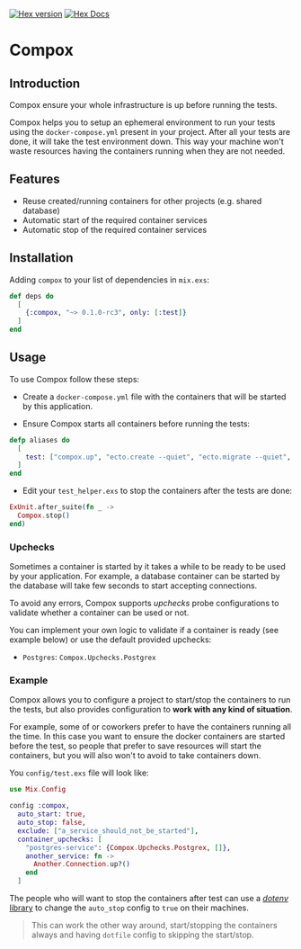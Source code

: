 [![Hex version](https://img.shields.io/hexpm/v/sippet.svg "Hex version")](https://hex.pm/packages/compox)
[![Hex Docs](https://img.shields.io/badge/hex-docs-9768d1.svg)](https://hexdocs.pm/compox)

# Compox

## Introduction

Compox ensure your whole infrastructure is up before running the tests.

Compox helps you to setup an ephemeral environment to run your tests using the
`docker-compose.yml` present in your project. After all your tests are done,
it will take the test environment down. This way your machine won't waste
resources having the containers running when they are not needed.

## Features

- Reuse created/running containers for other projects (e.g. shared database)
- Automatic start of the required container services
- Automatic stop of the required container services

## Installation

Adding `compox` to your list of dependencies in `mix.exs`:

```elixir
def deps do
  [
    {:compox, "~> 0.1.0-rc3", only: [:test]}
  ]
end
```

## Usage

To use Compox follow these steps:

- Create a `docker-compose.yml` file with the containers that will be started
  by this application.

- Ensure Compox starts all containers before running the tests:

```elixir
defp aliases do
  [
    test: ["compox.up", "ecto.create --quiet", "ecto.migrate --quiet", "test"]
  ]
end
```

- Edit your `test_helper.exs` to stop the containers after the tests are
  done:

```elixir
ExUnit.after_suite(fn _ ->
  Compox.stop()
end)
```

### Upchecks

Sometimes a container is started by it takes a while to be ready to be used by
your application. For example, a database container can be started by the
database will take few seconds to start accepting connections.

To avoid any errors, Compox supports _upchecks_ probe configurations to validate
whether a container can be used or not.

You can implement your own logic to validate if a container is ready (see
example below) or use the default provided upchecks:

* `Postgres`: `Compox.Upchecks.Postgrex`

### Example

Compox allows you to configure a project to start/stop the containers to run the
tests, but also provides configuration to **work with any kind of situation**.

For example, some of or coworkers prefer to have the containers running all the
time. In this case you want to ensure the docker containers are started before the test, so people that prefer to save resources will start the containers, but you will also won't to avoid to take containers down.

You `config/test.exs` file will look like:

```elixir
use Mix.Config

config :compox,
  auto_start: true,
  auto_stop: false,
  exclude: ["a_service_should_not_be_started"],
  container_upchecks: [
    "postgres-service": {Compox.Upchecks.Postgrex, []},
    another_service: fn ->
      Another.Connection.up?()
    end
  ]
```

The people who will want to stop the containers after test can use a [_dotenv_
library](https://github.com/BlakeWilliams/envy) to change the `auto_stop` config to `true` on their machines.

> This can work the other way around, start/stopping the containers always and
> having `dotfile` config to skipping the start/stop.
